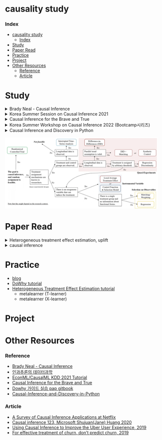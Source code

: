 # causality study

### Index

- [causality study](#causality-study)
    - [Index](#index)
- [Study](#study)
- [Paper Read](#paper-read)
- [Practice](#practice)
- [Project](#project)
- [Other Resources](#other-resources)
    - [Reference](#reference)
    - [Article](#article)

# Study

<details>
    <summary>Brady Neal - Causal Inference</summary>

- [My summary](https://minsoo9506.github.io/categories/causality/)
  - Introduction to Causal Inference
  - Potential Outcomes
  - The Flow of Causation and Association in Graph
  - Causal Models
  - Randomized Experiments and Identification
  - Estimation
  - Unobserved Confounding, Bounds, and Sensitivity Analysis
  - Instrumental Variables
  - Difference-in-Difference
  - Causal Discovery from Observational Data
  - Causal Discovery from Interventions
  - Transfer Learning and Transportability
  - Counterfactuals and Mediation
  </details>

<details>
    <summary>Korea Summer Session on Causal Inference 2021</summary>

- [git wiki](https://github.com/minsoo9506/causality-study/wiki)에 간단히 정리
  - 01 인과추론의 다양한 접근법, Potential Outcome Framework, 인과적 사고방식
  - 02 인과추론을 위한 연구 디자인, RCT, Quasi-Experiment, DID & Regression Discontinuity
  - 05 준실험 연구 사례 2: 스마트 스티커가 컨텐츠 소비에 미치는 영향
  - 07 인과 그래프, 인과그래프에서 변수통제, 인과그래프에서의 인과추론 전략, 인과 그래프의 응용
  - 11 인과추론과 예측방법론의 차이, 실증연구에서의 빅데이터와 머신러닝의 역할, 인과추론에서의 머신러닝의 활용, 인과추론 기반의 예측 모델링 평가
  - 13 머신러닝의 해석 가능성과 인과추론, 인과추론을 위한 머신러닝 모델
  - 14 신약 개발에서의 인과추론의 역할과 한계, 머신러닝을 활용한 heterogeneity in Treatment effect

</details>

<details>
    <summary>Causal Inference for the Brave and True</summary>

- [My summary](https://github.com/minsoo9506/causality-study/tree/master/Causal_Inference_for_the_Brave_and_True_practice)
  - 01 Introduction to Causality
  - 02 Randomized Experiments
  - 03 Stats review
  - 04 Graphical Causal Models
  - 05 The Unreasonable Effectiveness of Linear Regression
  - 06 Grouped and Dummy Regression
  - 07 Beyond Confounders
  - 08 Instrumental Variables
  - 09 Non Compliance and LATE
  - 10 Matching
  - 11 Propensity Score
  - 12 Doubly Robust Estimaion
  - 13 Difference In Difference
  - 14 Panel Data and Fixed Effects
  - 15 Synthetic Control
  - 16 Regression Discontinuity Design
  - 18 Heterogeneous Treatment Effects and Personalization
  - 19 Evaluation Causal Models
  - 20 Plug and Play Estimators

</details>

<details>
    <summary>Korea Summer Workshop on Causal Inference 2022 (Bootcamp시리즈)</summary>

- Bootcamp 1: 인과추론과 예측 방법론의 차이, 인과추론의 어려움과 인과추론 전략
- Bootcamp 2: 잠재적결과 프레임워크, 무작위 통제실험, 인과추론 관점에서의 회귀분석, 매칭과 역확률가중치
- Bootcamp 3: 디자인 기반의 인과추론, 준실험 분석방법론, 이중차분법, 가상의 통제집단
- Bootcamp 4: 도구변수, 인과추론 관점에서의 도구변수, 회귀 불연속, 통제함수와 선택모형
- Bootcamp 5: 인과 그래프, 디자인 기반의 인과추론에서의 인과 그래프 활용, 구조적 인과모형
- Industry, 프로덕트 애널리틱스에서의 인과추론의 활용 사례
- Health Informatics, 머신러닝을 활용한 이질적 인과효과 추정

</details>

<details>
    <summary>Causal Inference and Discovery in Python</summary>

- 책에 있는 실습 코드 따라하기
- 00 dowhy 사용법
- 01 match (dowhy)
- 02 metalearner (dowhy, econml)

</details>

![method_summary](./method_summary.png)

# Paper Read

<details>
    <summary>Heterogeneous treatment effect estimation, uplift</summary>

- [Causal Inference and Uplift Modeling A review of the literature, 2016](https://proceedings.mlr.press/v67/gutierrez17a/gutierrez17a.pdf) [`review`](./paper_review/Causal%20Inference%20and%20Uplift%20Modeling%20A%20review%20of%20the%20literature.md)
- [Double machine learning for treatment and causal parameters, 2016](https://www.econstor.eu/bitstream/10419/149795/1/869216953.pdf)
- [Metalearners for estimation heterogeneous treatment effects using machine learning, 2019](https://www.pnas.org/doi/epdf/10.1073/pnas.1804597116)
- [Estimation and Inference of Heterogeneous Treatment Effects using Random Forests, 2018](http://bayes.acs.unt.edu:8083/BayesContent/class/rich/articles/Estimation_And_Inference_Of_Heterogeneous_Treatment_Effects_Using_Random_Forests.pdf)
- (to read, balanced representation learning) Estimation individual treatment effect: generalization bounds and algorithms (2018)

</details>

<details>
    <summary>causal inference</summary>

- (to read) [Selection on Observed and Unobserved Variables: Assessing the Effectiveness of Catholic Schools](https://www.ssc.wisc.edu/~ctaber/Papers/aet.pdf)
  - observable confounder만 사용하는 방법 (regression, matching, weighting)의 경우 검증을 하는게 좋다

</details>

# Practice

- [blog](https://minsoo9506.github.io/categories/causality/)
- [DoWhy tutorial](./DoWhy_tutorial)
- [Heterogeneous Treatment Effect Estimation tutorial](./heterogeneous_treatment_effect_estimation_tutorial)
  - metalearner (T-learner)
  - metalearner (X-learner)

# Project

# Other Resources

### Reference

- [Brady Neal - Causal Inference](https://www.youtube.com/c/BradyNealCausalInference/playlists)
- [인과추론의 데이터과학](https://www.youtube.com/c/%EC%9D%B8%EA%B3%BC%EC%B6%94%EB%A1%A0%EC%9D%98%EB%8D%B0%EC%9D%B4%ED%84%B0%EA%B3%BC%ED%95%99/playlists)
- [EconML/CausalML KDD 2021 Tutorial](https://causal-machine-learning.github.io/kdd2021-tutorial/)
- [Causal Inference for the Brave and True](https://matheusfacure.github.io/python-causality-handbook/01-Introduction-To-Causality.html)
- [Dowhy 가이드 실습 pap gitbook](https://playinpap.gitbook.io/dowhy/)
- [Causal-Inference-and-Discovery-in-Python](https://github.com/PacktPublishing/Causal-Inference-and-Discovery-in-Python)

### Article

- [A Survey of Causal Inference Applications at Netflix](https://netflixtechblog.com/a-survey-of-causal-inference-applications-at-netflix-b62d25175e6f)
- [Causal inference 123, Microsoft Shujuan(Jane) Huang 2020](https://medium.com/@shujuanhuang)
- [Using Causal Inference to Improve the Uber User Experience, 2019](https://www.uber.com/en-KR/blog/causal-inference-at-uber/)
- [For effective treatment of churn, don’t predict churn, 2019](https://medium.com/bigdatarepublic/for-effective-treatment-of-churn-dont-predict-churn-58328967ec4f)
